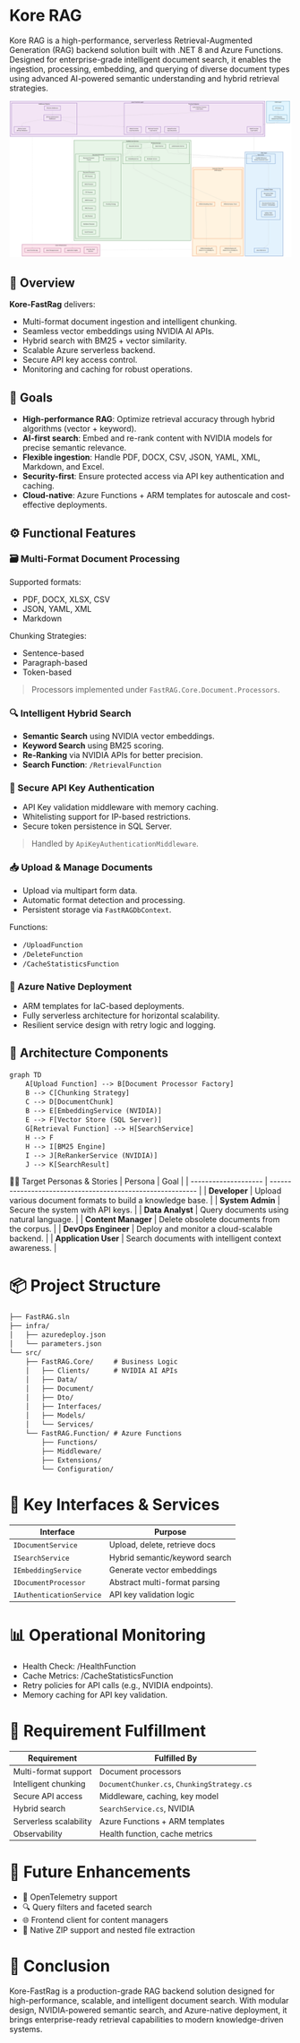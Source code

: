 # Kore RAG

Kore RAG is a high-performance, serverless Retrieval-Augmented Generation (RAG) backend solution built with .NET 8 and Azure Functions. Designed for enterprise-grade intelligent document search, it enables the ingestion, processing, embedding, and querying of diverse document types using advanced AI-powered semantic understanding and hybrid retrieval strategies.

![Architecture Diagram](./assets/architecture-diagram.png)

## 🚀 Overview

**Kore-FastRag** delivers:
- Multi-format document ingestion and intelligent chunking.
- Seamless vector embeddings using NVIDIA AI APIs.
- Hybrid search with BM25 + vector similarity.
- Scalable Azure serverless backend.
- Secure API key access control.
- Monitoring and caching for robust operations.

## 🧠 Goals

- **High-performance RAG**: Optimize retrieval accuracy through hybrid algorithms (vector + keyword).
- **AI-first search**: Embed and re-rank content with NVIDIA models for precise semantic relevance.
- **Flexible ingestion**: Handle PDF, DOCX, CSV, JSON, YAML, XML, Markdown, and Excel.
- **Security-first**: Ensure protected access via API key authentication and caching.
- **Cloud-native**: Azure Functions + ARM templates for autoscale and cost-effective deployments.

## ⚙️ Functional Features

### 🗃️ Multi-Format Document Processing

Supported formats:
- PDF, DOCX, XLSX, CSV
- JSON, YAML, XML
- Markdown

Chunking Strategies:
- Sentence-based
- Paragraph-based
- Token-based

> Processors implemented under `FastRAG.Core.Document.Processors`.

### 🔍 Intelligent Hybrid Search

- **Semantic Search** using NVIDIA vector embeddings.
- **Keyword Search** using BM25 scoring.
- **Re-Ranking** via NVIDIA APIs for better precision.
- **Search Function**: `/RetrievalFunction`

### 🔐 Secure API Key Authentication

- API Key validation middleware with memory caching.
- Whitelisting support for IP-based restrictions.
- Secure token persistence in SQL Server.

> Handled by `ApiKeyAuthenticationMiddleware`.

### 📥 Upload & Manage Documents

- Upload via multipart form data.
- Automatic format detection and processing.
- Persistent storage via `FastRAGDbContext`.

Functions:
- `/UploadFunction`
- `/DeleteFunction`
- `/CacheStatisticsFunction`

### 📡 Azure Native Deployment

- ARM templates for IaC-based deployments.
- Fully serverless architecture for horizontal scalability.
- Resilient service design with retry logic and logging.

## 🧱 Architecture Components

```mermaid
graph TD
    A[Upload Function] --> B[Document Processor Factory]
    B --> C[Chunking Strategy]
    C --> D[DocumentChunk]
    B --> E[EmbeddingService (NVIDIA)]
    E --> F[Vector Store (SQL Server)]
    G[Retrieval Function] --> H[SearchService]
    H --> F
    H --> I[BM25 Engine]
    I --> J[ReRankerService (NVIDIA)]
    J --> K[SearchResult]
```

🧑‍💼 Target Personas & Stories
| Persona              | Goal                                                       |
| -------------------- | ---------------------------------------------------------- |
| **Developer**        | Upload various document formats to build a knowledge base. |
| **System Admin**     | Secure the system with API keys.                           |
| **Data Analyst**     | Query documents using natural language.                    |
| **Content Manager**  | Delete obsolete documents from the corpus.                 |
| **DevOps Engineer**  | Deploy and monitor a cloud-scalable backend.               |
| **Application User** | Search documents with intelligent context awareness.       |

# 📦 Project Structure
```
├── FastRAG.sln
├── infra/
│   ├── azuredeploy.json
│   └── parameters.json
└── src/
    ├── FastRAG.Core/     # Business Logic
    │   ├── Clients/      # NVIDIA AI APIs
    │   ├── Data/
    │   ├── Document/
    │   ├── Dto/
    │   ├── Interfaces/
    │   ├── Models/
    │   └── Services/
    └── FastRAG.Function/ # Azure Functions
        ├── Functions/
        ├── Middleware/
        ├── Extensions/
        └── Configuration/
```

# 🧪 Key Interfaces & Services

| Interface                | Purpose                        |
| ------------------------ | ------------------------------ |
| `IDocumentService`       | Upload, delete, retrieve docs  |
| `ISearchService`         | Hybrid semantic/keyword search |
| `IEmbeddingService`      | Generate vector embeddings     |
| `IDocumentProcessor`     | Abstract multi-format parsing  |
| `IAuthenticationService` | API key validation logic       |

# 📊 Operational Monitoring

- Health Check: /HealthFunction
- Cache Metrics: /CacheStatisticsFunction
- Retry policies for API calls (e.g., NVIDIA endpoints).
- Memory caching for API key validation.

# 🧩 Requirement Fulfillment

| Requirement            | Fulfilled By                                |
| ---------------------- | ------------------------------------------- |
| Multi-format support   | Document processors                         |
| Intelligent chunking   | `DocumentChunker.cs`, `ChunkingStrategy.cs` |
| Secure API access      | Middleware, caching, key model              |
| Hybrid search          | `SearchService.cs`, NVIDIA                  |
| Serverless scalability | Azure Functions + ARM templates             |
| Observability          | Health function, cache metrics              |

# 📅 Future Enhancements

- 🔧 OpenTelemetry support
- 🔍 Query filters and faceted search
- 🌐 Frontend client for content managers
- 📁 Native ZIP support and nested file extraction

# 🏁 Conclusion
Kore-FastRag is a production-grade RAG backend solution designed for high-performance, scalable, and intelligent document search. With modular design, NVIDIA-powered semantic search, and Azure-native deployment, it brings enterprise-ready retrieval capabilities to modern knowledge-driven systems.
